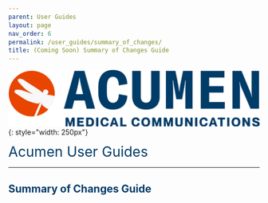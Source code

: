 ```yaml
---
parent: User Guides
layout: page
nav_order: 6
permalink: /user_guides/summary_of_changes/
title: (Coming Soon) Summary of Changes Guide
---
```


![image](/assets/images/logo.jpg){: style="width: 250px"}

<span style="color:#003C68; font-size: 28px">Acumen User Guides</span>

---

## <span style="color:#003C68">Summary of Changes Guide</span>

